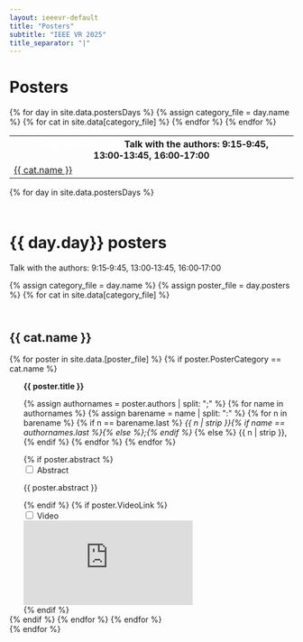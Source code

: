 ```yaml
---
layout: ieeevr-default
title: "Posters"
subtitle: "IEEE VR 2025"
title_separator: "|"
---
```



<h1>Posters</h1>
<div>
    <table class="styled-table">
        <tr>
            {% for day in site.data.postersDays %}
                <tr>
                    <th colspan="4"><b><a href="#{{ day.id }}" style="color:white">{{ day.day}} posters</a> </b>     Talk with the authors: 9:15‑9:45, 13:00‑13:45, 16:00‑17:00</th>
                </tr>
                {% assign category_file = day.name %}
                {% for cat in site.data[category_file] %}
                    <tr>
                        <td><a href="#{{ cat.id }}">{{ cat.name }}</a></td>
                    </tr>
                {% endfor %}
            {% endfor %}    
        </tr>
    </table>
</div>
<div>    
    {% for day in site.data.postersDays %}
    <div>
        <h1 id="{{ day.id }}" class="pink" style="padding-top:25px;">{{ day.day}} posters</h1>  
        <p>Talk with the authors: 9:15‑9:45, 13:00‑13:45, 16:00‑17:00</p>
        {% assign category_file = day.name %}  
        {% assign poster_file = day.posters %}
        {% for cat in site.data[category_file] %}
            <h2 id="{{ cat.id }}" class="pink" style="padding-top:25px;">{{ cat.name }} </h2>  
            {% for poster in site.data.[poster_file] %}
                {% if poster.PosterCategory == cat.name %}
                    <div style="margin-left: 25px;">                                  
                        <p class="medLarge" id="{{ paper.id }}" style="margin-bottom: 0.3em;">
                            <strong>{{ poster.title }}</strong>
                        </p>
                        <p class="font_70" >
                            {% assign authornames = poster.authors | split: ";" %}
                            {% for name in authornames %}
                                {% assign barename = name | split: ":" %}
                                {% for n in barename %}
                                    {% if n == barename.last %}
                                        <i>{{ n | strip }}{% if name == authornames.last %}{% else %};{% endif %}</i>
                                    {% else %}                            
                                        <span class="bold">{{ n | strip }},</span>
                                    {% endif %}
                                {% endfor %} 
                            {% endfor %}
                        </p>
                        {% if poster.abstract %}
                            <div id="abstract_{{ poster.VideoLink }}" class="wrap-collabsible" style="margin-top: 0px; padding-top: 0px; margin-bottom: 0px;"> <input id="collapsibleabstract{{ poster.VideoLink }}" class="toggle" type="checkbox"> 
                                <label for="collapsibleabstract{{ poster.VideoLink }}" class="lbl-toggle">Abstract</label>
                                <div class="collapsible-content">
                                    <div class="content-inner">
                                        <p>{{ poster.abstract }}</p>
                                    </div>
                                </div>
                            </div>   
                        {% endif %}
                        {% if poster.VideoLink %}
                        <div id="video_{{ poster.VideoLink }}" class="wrap-collabsible" style="margin-top: 0px; padding-top: 0px; margin-bottom: 0px;"> <input id="collapsiblevideo{{ poster.VideoLink }}" class="toggle" type="checkbox"> 
                            <label for="collapsiblevideo{{ poster.VideoLink }}" class="lbl-toggle">Video</label>
                            <div class="collapsible-content">
                                <div class="content-inner">
                                    <div class="video-container">
                                        <iframe src="https://www.youtube.com/embed/{{ poster.VideoLink }}" loading="lazy" frameborder="0" allow="accelerometer; autoplay; encrypted-media; gyroscope; picture-in-picture" allowfullscreen></iframe>
                                    </div>
                                </div>
                            </div>
                        </div>                           
                        {% endif %}
                    </div>
                {% endif %}
            {% endfor %}
        {% endfor %}
    </div>
    {% endfor %}
</div>

